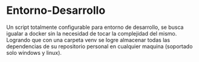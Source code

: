 # Entorno-Desarrollo
Un script totalmente configurable para entorno de desarrollo, se busca igualar a docker sin la necesidad de tocar la complejidad del mismo. Logrando que con una carpeta venv se logre almacenar todas las dependencias de su repositorio personal en cualquier maquina (soportado solo windows y linux).
